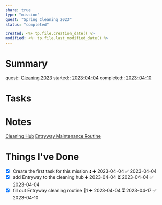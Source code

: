 ```yaml
---
share: true
type: "mission"
quest: "Spring Cleaning 2023"
status: "completed"

created: <%+ tp.file.creation_date() %> 
modified: <%+ tp.file.last_modified_date() %>
---
```

  
# Summary
quest::  [Cleaning 2023](./Cleaning%202023.md)
started:: [2023-04-04](./2023-04-04.md)
completed:: [2023-04-10](./2023-04-10.md)

# Tasks


# Notes
[Cleaning Hub](./Cleaning%20Hub.md)
[Entryway Maintenance Routine](./Entryway%20Maintenance%20Routine.md)
# Things I've Done
- [x] Create the first task for this mission ⏫ ➕ 2023-04-04 ✅ 2023-04-04
- [x] add Entryway to the cleaning hub ➕ 2023-04-04 ⏳ 2023-04-04 ✅ 2023-04-04
- [x] fill out Entryway cleaning routine 🥄1 ➕ 2023-04-04 ⏳ 2023-04-17 ✅ 2023-04-10